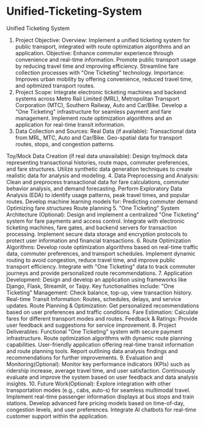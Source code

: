 # Unified-Ticketing-System
Unified Ticketing System
1. Project Objective:
Overview: Implement a unified ticketing system for public transport, integrated with route optimization algorithms and an application.
Objective:
Enhance commuter experience through convenience and real-time information.
Promote public transport usage by reducing travel time and improving efficiency.
Streamline fare collection processes with "One Ticketing" technology.
Importance: Improves urban mobility by offering convenience, reduced travel time, and optimized transport routes.
2. Project Scope:
Integrate electronic ticketing machines and backend systems across Metro Rail Limited (MRL), Metropolitan Transport Corporation (MTC), Southern Railway, Auto  and Car/Bike.
Develop a "One Ticketing" infrastructure for seamless payment and fare management.
Implement route optimization algorithms and an application for real-time transit information.
3. Data Collection and Sources:
Real Data (if available):
Transactional data from MRL, MTC, Auto and Car/Bike.
Geo-spatial data for transport routes, stops, and congestion patterns.

Toy/Mock Data Creation (if real data unavailable):
Design toy/mock data representing transactional histories, route maps, commuter preferences, and fare structures.
Utilize synthetic data generation techniques to create realistic data for analysis and modeling.
4. Data Preprocessing and Analysis:
Clean and preprocess transactional data for fare calculations, commuter behavior analysis, and demand forecasting.
Perform Exploratory Data Analysis (EDA) to identify usage patterns, peak travel times, and popular routes.
Develop machine learning models for:
Predicting commuter demand
Optimizing fare structures
Route planning
5. "One Ticketing" System Architecture (Optional):
Design and implement a centralized "One Ticketing" system for fare payments and access control.
Integrate with electronic ticketing machines, fare gates, and backend servers for transaction processing.
Implement secure data storage and encryption protocols to protect user information and financial transactions.
6. Route Optimization Algorithms:
Develop route optimization algorithms based on real-time traffic data, commuter preferences, and transport schedules.
Implement dynamic routing to avoid congestion, reduce travel time, and improve public transport efficiency.
Integrate with "One Ticketing" data to track commuter journeys and provide personalized route recommendations.
7. Application Development:
Design and develop an application using frameworks like Django, Flask, Streamlit, or Taipy.
Key functionalities include:
"One Ticketing" Management: Check balance, top-up, view transaction history.
Real-time Transit Information: Routes, schedules, delays, and service updates.
Route Planning & Optimization: Get personalized recommendations based on user preferences and traffic conditions.
Fare Estimation: Calculate fares for different transport modes and routes.
Feedback & Ratings: Provide user feedback and suggestions for service improvement.
8. Project Deliverables:
Functional "One Ticketing" system with secure payment infrastructure.
Route optimization algorithms with dynamic route planning capabilities.
User-friendly  application offering real-time transit information and route planning tools.
Report outlining data analysis findings and recommendations for further improvements.
9. Evaluation and Monitoring(Optional):
Monitor key performance indicators (KPIs) such as ridership increase, average travel time, and user satisfaction.
Continuously evaluate and improve the system based on user feedback and data analysis insights.
10. Future Work(Optional):
Explore integration with other transportation modes (e.g., cabs, auto-s) for seamless multimodal travel.
Implement real-time passenger information displays at bus stops and train stations.
Develop advanced fare pricing models based on time-of-day, congestion levels, and user preferences.
Integrate AI chatbots for real-time customer support within the application.

